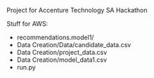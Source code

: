Project for Accenture Technology SA Hackathon

Stuff for AWS:
- recommendations.model1/
- Data Creation/Data/candidate_data.csv
- Data Creation/project_data.csv
- Data Creation/model_data1.csv
- run.py